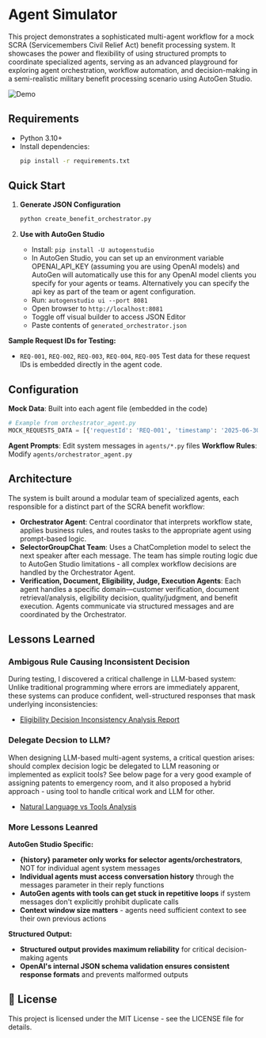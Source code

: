 # Agent Simulator

This project demonstrates a sophisticated multi-agent workflow for a mock SCRA (Servicemembers Civil Relief Act) benefit processing system. It showcases the power and flexibility of using structured prompts to coordinate specialized agents, serving as an advanced playground for exploring agent orchestration, workflow automation, and decision-making in a semi-realistic military benefit processing scenario using AutoGen Studio.

![Demo](Demo.gif)

## Requirements

- Python 3.10+
- Install dependencies:
  ```bash
  pip install -r requirements.txt
  ```

## Quick Start

1. **Generate JSON Configuration**
   ```bash
   python create_benefit_orchestrator.py
   ```

2. **Use with AutoGen Studio**
   - Install: `pip install -U autogenstudio`
   - In AutoGen Studio, you can set up an environment variable OPENAI_API_KEY (assuming you are using OpenAI models) and AutoGen will automatically use this for any OpenAI model clients you specify for your agents or teams. Alternatively you can specify the api key as part of the team or agent configuration.
   - Run: `autogenstudio ui --port 8081`
   - Open browser to `http://localhost:8081`
   - Toggle off visual builder to access JSON Editor
   - Paste contents of `generated_orchestrator.json`

**Sample Request IDs for Testing:**
- `REQ-001`, `REQ-002`, `REQ-003`, `REQ-004`, `REQ-005`
Test data for these request IDs is embedded directly in the agent code.

## Configuration

**Mock Data**: Built into each agent file (embedded in the code)
```python
# Example from orchestrator_agent.py
MOCK_REQUESTS_DATA = [{'requestId': 'REQ-001', 'timestamp': '2025-06-30T21:50:27.064084Z', ...}]
```
**Agent Prompts**: Edit system messages in `agents/*.py` files
**Workflow Rules**: Modify `agents/orchestrator_agent.py`

## Architecture

The system is built around a modular team of specialized agents, each responsible for a distinct part of the SCRA benefit workflow:

- **Orchestrator Agent**: Central coordinator that interprets workflow state, applies business rules, and routes tasks to the appropriate agent using prompt-based logic.
 - **SelectorGroupChat Team**: Uses a 
ChatCompletion model to select the 
next speaker after each message. The 
team has simple routing logic due to 
AutoGen Studio limitations - all 
complex workflow decisions are 
handled by the Orchestrator Agent.
- **Verification, Document, Eligibility, Judge, Execution Agents**: Each agent handles a specific domain—customer verification, document retrieval/analysis, eligibility decision, quality/judgment, and benefit execution. Agents communicate via structured messages and are coordinated by the Orchestrator.

## Lessons Learned

###  Ambigous Rule Causing Inconsistent Decision

During testing, I discovered a critical challenge in LLM-based system: Unlike traditional programming where errors are immediately apparent, these systems can produce confident, well-structured responses that mask underlying inconsistencies:
- [Eligibility Decision Inconsistency Analysis Report](eligibility_decision_analysis_report.md) 

### Delegate Decsion to LLM?
When designing LLM-based multi-agent systems, a critical question arises: should complex decision logic be delegated to LLM reasoning or implemented as explicit tools? See below page for a very good example of assigning patents to emergency room, and it also proposed a hybrid approach - using tool to handle critical work and LLM for other.

- [Natural Language vs Tools Analysis](natural_language_vs_tools_analysis.md) 

### More Lessons Leanred

**AutoGen Studio Specific:**
- **{history} parameter only works for selector agents/orchestrators**, NOT for individual agent system messages
- **Individual agents must access conversation history** through the messages parameter in their reply functions
- **AutoGen agents with tools can get stuck in repetitive loops** if system messages don't explicitly prohibit duplicate calls
- **Context window size matters** - agents need sufficient context to see their own previous actions

**Structured Output:**
- **Structured output provides maximum reliability** for critical decision-making agents
- **OpenAI's internal JSON schema validation ensures consistent response formats** and prevents malformed outputs


## 📄 License

This project is licensed under the MIT License - see the LICENSE file for details.

